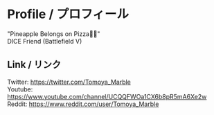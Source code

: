 # Profile / プロフィール
"Pineapple Belongs on Pizza🍍🍕"<br>
DICE Friend (Battlefield V)
## Link / リンク
Twitter: https://twitter.com/Tomoya_Marble<br>
Youtube: https://www.youtube.com/channel/UCQQFWOa1CX6b8pR5mA6Xe2w<br>
Reddit: https://www.reddit.com/user/Tomoya_Marble<br>
